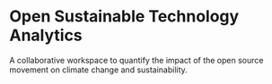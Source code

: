 # Open Sustainable Technology Analytics 
A collaborative workspace to quantify the impact of the open source movement on climate change and sustainability. 


